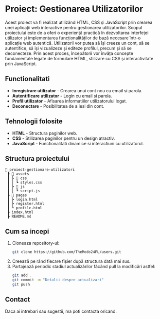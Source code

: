 # Proiect: Gestionarea Utilizatorilor

Acest proiect va fi realizat utilizând HTML, CSS și JavaScript prin crearea unei aplicații web interactive pentru gestionarea utilizatorilor. Scopul proiectului este de a oferi o experiență practică în dezvoltarea interfeței utilizator și implementarea funcționalităților de bază necesare într-o aplicație web autentică.
Utilizatorii vor putea să își creeze un cont, să se autentifice, să își vizualizeze și editeze profilul, precum și să se deconecteze. Prin acest proces, începătorii vor învăța concepte fundamentale legate de formulare HTML, stilizare cu CSS și interactivitate prin JavaScript.

## Functionalitati
- **Inregistrare utilizator** - Crearea unui cont nou cu email si parola.
- **Autentificare utilizator** - Login cu email si parola.
- **Profil utilizator** - Afisarea informatiilor utilizatorului logat.
- **Deconectare** - Posibilitatea de a iesi din cont.

## Tehnologii folosite
- **HTML** - Structura paginilor web.
- **CSS** - Stilizarea paginilor pentru un design atractiv.
- **JavaScript** - Functionalitati dinamice si interactiuni cu utilizatorul.

## Structura proiectului
```
📂 proiect-gestionare-utilizatori
 ┣ 📂 assets
 ┃ ┣ 📂 css
 ┃ ┃ ┗ styles.css
 ┃ ┣ 📂 js
 ┃ ┃ ┗ script.js
 ┣ 📂 pages
 ┃ ┣ login.html
 ┃ ┣ register.html
 ┃ ┗ profile.html
 ┣ index.html
 ┣ README.md
```

## Cum sa incepi
1. Cloneaza repository-ul:  
   ```sh
   git clone https://github.com/TheModo24FL/users.git
   ```
2. Creează pe rând fiecare fișier după structura dată mai sus.
3. Partajează periodic stadiul actualizărilor făcând pull la modificări astfel:
   ```sh
   git add .
   git commit -m "Detalii despre actualizari"
   git push
   ```

## Contact
Daca ai intrebari sau sugestii, ma poti contacta oricand.
